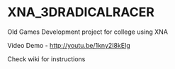 XNA_3DRADICALRACER
==================

Old Games Development project for college using XNA

Video Demo - http://youtu.be/1kny2I8kEIg

Check wiki for instructions
